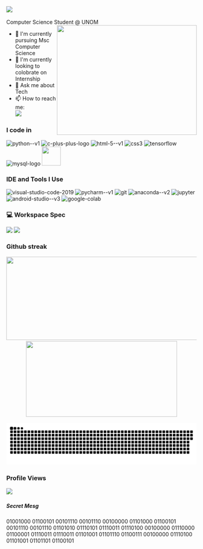 ##
<img  src="https://readme-typing-svg.herokuapp.com/?font=Righteous&size=35&center=true&vCenter=true&width=500&height=70&duration=4000&lines=Hi+There!+👋;+I'm+Tinu+!;" />

Computer Science Student @ UNOM
<img align="right" width="370" height="290" src="https://i.pinimg.com/originals/47/f0/34/47f0342cec72b800463bf003eac1257e.gif">
- 🌱 I'm currently pursuing Msc Computer Science
- 👯 I'm currently looking to colobrate on Internship
- 💬 Ask me about Tech
- 📫 How to reach me:
<br /> [<img src="https://img.shields.io/badge/LinkedIn-0077B5?style=for-the-badge&logo=linkedin&logoColor=white" />](https://www.linkedin.com/in/tinuanandh-n-773144245)

### I code in
<img width="48" height="48" src="https://img.icons8.com/color/48/python--v1.png" alt="python--v1"/> <img width="48" height="48" src="https://img.icons8.com/color/48/c-plus-plus-logo.png" alt="c-plus-plus-logo"/> <img width="48" height="48" src="https://img.icons8.com/color/48/html-5--v1.png" alt="html-5--v1"/> <img width="48" height="48" src="https://img.icons8.com/color/48/css3.png" alt="css3"/> <img width="48" height="48" src="https://img.icons8.com/color/48/tensorflow.png" alt="tensorflow"/> <img width="48" height="48" src="https://img.icons8.com/color/48/mysql-logo.png" alt="mysql-logo"/> <img height="50" width="50" src="https://img.icons8.com/fluent/48/000000/arduino.png"/>

### IDE and Tools I Use
<img width="48" height="48" src="https://img.icons8.com/fluency/48/visual-studio-code-2019.png" alt="visual-studio-code-2019"/> <img width="48" height="48" src="https://img.icons8.com/color/48/pycharm--v1.png" alt="pycharm--v1"/> <img width="48" height="48" src="https://img.icons8.com/color/48/git.png" alt="git"/> <img width="48" height="48" src="https://img.icons8.com/fluency/48/anaconda--v2.png" alt="anaconda--v2"/> <img width="48" height="48" src="https://img.icons8.com/fluency/48/jupyter.png" alt="jupyter"/> <img width="48" height="48" src="https://img.icons8.com/color/48/android-studio--v3.png" alt="android-studio--v3"/> <img width="48" height="48" src="https://img.icons8.com/color/48/google-colab.png" alt="google-colab"/>

### 💻 Workspace Spec
<img height="30" src="https://img.shields.io/badge/AMD-Ryzen_5_4600H-ED1C24?style=for-the-badge&logo=amd&logoColor=white"/> <img height="30" src="https://img.shields.io/badge/NVIDIA-GTX1650-76B900?style=for-the-badge&logo=nvidia&logoColor=white"/>  

### Github streak
<p align="center">
  <img width="800" height="220" src="https://streak-stats.demolab.com?user=Tinuanandh&theme=highcontrast&hide_border=true&border_radius=5&card_width=800">
  
  <img width="400" height="200" src="https://github-readme-stats.vercel.app/api/top-langs/?username=Tinuanandh&size_weight=0.15&count_weight=0.5&layout=compact&theme=vision-friendly-dark">
</p>


<p align="center">
 <img width="1000" src="github-snake.svg" alt="snake"/>
</p>

### Profile Views
![](https://komarev.com/ghpvc/?username=Tinuanandh)


##### Secret Mesg
 01001000 01100101 00101110 00101110 00100000 01101000 01100101 00101110 00101110 01101010 01110101 01110011 01110100 00100000 01110000 01100001 01110011 01110011 01101001 01101110 01100111 00100000 01110100 01101001 01101101 01100101
